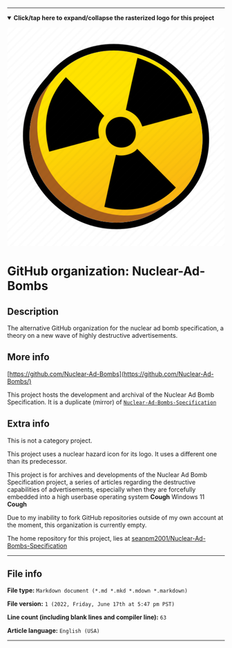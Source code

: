 
***

<!--
<details><summary><b lang="en">Click/tap here to expand/collapse the vectorized logo for this project</b></summary>

![MediaWiki_2003.svg failed to load. The file may be missing or corrupt. Check the file path for errors first.](/AdditionalInfo/2/Nuclear-Ad-Bombs/MediaWiki_2003.svg)

</details>
!-->

<details open><summary><b lang="en">Click/tap here to expand/collapse the rasterized logo for this project</b></summary>

![Nuclear1.png failed to load. The file may be missing or corrupt. Check the file path for errors first.](/AdditionalInfo/2/Nuclear-Ad-Bombs/Nuclear1.png)

</details>

# GitHub organization: Nuclear-Ad-Bombs

## Description

The alternative GitHub organization for the nuclear ad bomb specification, a theory on a new wave of highly destructive advertisements.

## More info

[https://github.com/Nuclear-Ad-Bombs](https://github.com/Nuclear-Ad-Bombs/)

This project hosts the development and archival of the Nuclear Ad Bomb Specification. It is a duplicate (mirror) of [`Nuclear-Ad-Bombs-Specification`](/AdditionalInfo/2/Nuclear-Ad-Bombs-Specification/)

## Extra info

This is not a category project.

This project uses a nuclear hazard icon for its logo. It uses a different one than its predecessor.

This project is for archives and developments of the Nuclear Ad Bomb Specification project, a series of articles regarding the destructive capabilities of advertisements, especially when they are forcefully embedded into a high userbase operating system **Cough** Windows 11 **Cough**

<!--
As of 2022, May 27th, I don't have any projects that use for this organization yet.
!-->

Due to my inability to fork GitHub repositories outside of my own account at the moment, this organization is currently empty.

The home repository for this project, lies at [seanpm2001/Nuclear-Ad-Bombs-Specification](https://github.com/seanpm2001/Nuclear-Ad-Bombs-Specification/)

<!--
There is no current home repository for this project.
!-->

***

## File info

**File type:** `Markdown document (*.md *.mkd *.mdown *.markdown)`

**File version:** `1 (2022, Friday, June 17th at 5:47 pm PST)`

**Line count (including blank lines and compiler line):** `63`

**Article language:** `English (USA)`

***
